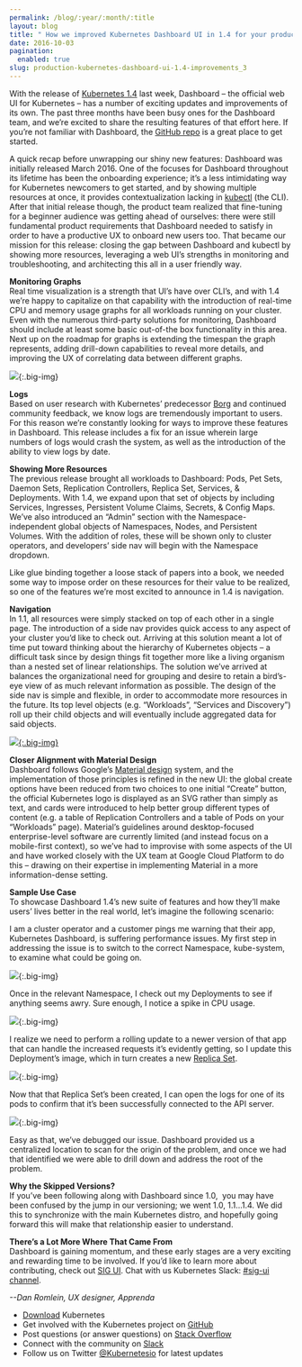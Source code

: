 ```yaml
---
permalink: /blog/:year/:month/:title
layout: blog
title: " How we improved Kubernetes Dashboard UI in 1.4 for your production needs​ "
date: 2016-10-03
pagination:
  enabled: true
slug: production-kubernetes-dashboard-ui-1.4-improvements_3
---
```

With the release of [Kubernetes 1.4](http://blog.kubernetes.io/2016/09/kubernetes-1.4-making-it-easy-to-run-on-kuberentes-anywhere.html) last week, Dashboard – the official web UI for Kubernetes – has a number of exciting updates and improvements of its own. The past three months have been busy ones for the Dashboard team, and we’re excited to share the resulting features of that effort here. If you’re not familiar with Dashboard, the [GitHub repo](https://github.com/kubernetes/dashboard#kubernetes-dashboard) is a great place to get started.  

A quick recap before unwrapping our shiny new features: Dashboard was initially released March 2016. One of the focuses for Dashboard throughout its lifetime has been the onboarding experience; it’s a less intimidating way for Kubernetes newcomers to get started, and by showing multiple resources at once, it provides contextualization lacking in [kubectl](http://kubernetes.io/docs/user-guide/kubectl-overview/) (the CLI). After that initial release though, the product team realized that fine-tuning for a beginner audience was getting ahead of ourselves: there were still fundamental product requirements that Dashboard needed to satisfy in order to have a productive UX to onboard new users too. That became our mission for this release: closing the gap between Dashboard and kubectl by showing more resources, leveraging a web UI’s strengths in monitoring and troubleshooting, and architecting this all in a user friendly way.  

**Monitoring Graphs**  
Real time visualization is a strength that UI’s have over CLI’s, and with 1.4 we’re happy to capitalize on that capability with the introduction of real-time CPU and memory usage graphs for all workloads running on your cluster. Even with the numerous third-party solutions for monitoring, Dashboard should include at least some basic out-of-the box functionality in this area. Next up on the roadmap for graphs is extending the timespan the graph represents, adding drill-down capabilities to reveal more details, and improving the UX of correlating data between different graphs.  


[![](https://lh5.googleusercontent.com/q2xNqiQkdcaAY9UdAlxXJkhofpb-AwMKoxE8Jdd3qRB0v8qffi4_s8GUaszmYGclNemAWCrEmbTqegKPfRoUgYHy9aRAYILXqRX1BCdLBQCUGHd-Euv0PuT5VI9viT3iSXBRHshv)](https://lh5.googleusercontent.com/q2xNqiQkdcaAY9UdAlxXJkhofpb-AwMKoxE8Jdd3qRB0v8qffi4_s8GUaszmYGclNemAWCrEmbTqegKPfRoUgYHy9aRAYILXqRX1BCdLBQCUGHd-Euv0PuT5VI9viT3iSXBRHshv){:.big-img}



**Logs**  
Based on user research with Kubernetes’ predecessor&nbsp;[Borg](http://research.google.com/pubs/pub43438.html)&nbsp;and continued community feedback, we know logs are tremendously important to users. For this reason we’re constantly looking for ways to improve these features in Dashboard. This release includes a fix for an issue wherein large numbers of logs would crash the system, as well as the introduction of the ability to view logs by date.  

**Showing More Resources**  
The previous release brought all workloads to Dashboard: Pods, Pet Sets, Daemon Sets, Replication Controllers, Replica Set, Services, & Deployments. With 1.4, we expand upon that set of objects by including Services, Ingresses, Persistent Volume Claims, Secrets, & Config Maps. We’ve also introduced an “Admin” section with the Namespace-independent global objects of Namespaces, Nodes, and Persistent Volumes. With the addition of roles, these will be shown only to cluster operators, and developers’ side nav will begin with the Namespace dropdown.  

Like glue binding together a loose stack of papers into a book, we needed some way to impose order on these resources for their value to be realized, so one of the features we’re most excited to announce in 1.4 is navigation.  

**Navigation**  
In 1.1, all resources were simply stacked on top of each other in a single page. The introduction of a side nav provides quick access to any aspect of your cluster you’d like to check out. Arriving at this solution meant a lot of time put toward thinking about the hierarchy of Kubernetes objects – a difficult task since by design things fit together more like a living organism than a nested set of linear relationships. The solution we’ve arrived at balances the organizational need for grouping and desire to retain a bird’s-eye view of as much relevant information as possible. The design of the side nav is simple and flexible, in order to accommodate more resources in the future. Its top level objects (e.g. “Workloads”, “Services and Discovery”) roll up their child objects and will eventually include aggregated data for said objects.  



[![](https://lh4.googleusercontent.com/wam1i4Y3GGLwNFxynWYK17me9UDCaw3yo0dDqqTt7Y79bJ5YK7uHd3yreRnftPOtRkOvo-CjlWNPEx2raBdCN5JTxG2fU3fwqeIPsDaeuqhnWl0IrSYQ32uC7cVt2q51LQNhialX){:.big-img}](https://lh4.googleusercontent.com/wam1i4Y3GGLwNFxynWYK17me9UDCaw3yo0dDqqTt7Y79bJ5YK7uHd3yreRnftPOtRkOvo-CjlWNPEx2raBdCN5JTxG2fU3fwqeIPsDaeuqhnWl0IrSYQ32uC7cVt2q51LQNhialX)



**Closer Alignment with Material Design**  
Dashboard follows Google’s [Material design](https://material.google.com/) system, and the implementation of those principles is refined in the new UI: the global create options have been reduced from two choices to one initial “Create” button, the official Kubernetes logo is displayed as an SVG rather than simply as text, and cards were introduced to help better group different types of content (e.g. a table of Replication Controllers and a table of Pods on your “Workloads” page). Material’s guidelines around desktop-focused enterprise-level software are currently limited (and instead focus on a mobile-first context), so we’ve had to improvise with some aspects of the UI and have worked closely with the UX team at Google Cloud Platform to do this – drawing on their expertise in implementing Material in a more information-dense setting.  

**Sample Use Case**  
To showcase Dashboard 1.4’s new suite of features and how they’ll make users’ lives better in the real world, let’s imagine the following scenario:  

I am a cluster operator and a customer pings me warning that their app, Kubernetes Dashboard, is suffering performance issues. My first step in addressing the issue is to switch to the correct Namespace, kube-system, to examine what could be going on.  



 ![](https://lh5.googleusercontent.com/R95VuEQ8GkjTTeJXX-4EE-f-oD4UXYCPGZ5et4YYLuUiB0K3hXSndyFPYHmrKeySBc2t3tMy4B9mT-dr8rIr0WRQLq4Bhe6ygA4GqNLSYvvZcsmdGxeozw3jr8fSDCinG0NSsAjp){:.big-img}

Once in the relevant Namespace, I check out my Deployments to see if anything seems awry. Sure enough, I notice a spike in CPU usage.  

 ![](https://lh5.googleusercontent.com/rViAg6xFe219i7qxeBRU62-1SFBLI6VIg3pbU5HBmvIKsb3KJFr5RldP0vziVXao3u-hWM3EMvzTNnSFRQWCTViaQiVbAv_PTjd87s7GOZelroeL4gjcfFU3JljrOKKnWL3Wzy5c){:.big-img}

I realize we need to perform a rolling update to a newer version of that app that can handle the increased requests it’s evidently getting, so I update this Deployment’s image, which in turn creates a new [Replica Set](http://kubernetes.io/docs/user-guide/replicasets/).  



 ![](https://lh4.googleusercontent.com/RdA8N8LPDwnAb-RDX4MHNmHvxc8YRlID79-5WmGJQb7NYuz8oZseVorzATQZWOTTQ_-yp8roniNKuBqmQewzYzyvBRdHcQf_VENm2Qqde0v6LW9-L1FLmqsUx8h9Z5RYfpD_alXx){:.big-img}

Now that that Replica Set’s been created, I can open the logs for one of its pods to confirm that it’s been successfully connected to the API server.  



 ![](https://lh3.googleusercontent.com/zg_lrCL0kH7ai6ZUGz4YKwIfQpwLXnF-mvK9UUL3TZ4ryNLSCSW7Anha5VjoEdwlkSp8-Fhgz16srzPTpoHzguwrGllPp10m2O_rFAfm2W1tq_5ow4FzfAwYVM4Sm1-HuMtcDY34){:.big-img}

Easy as that, we’ve debugged our issue. Dashboard provided us a centralized location to scan for the origin of the problem, and once we had that identified we were able to drill down and address the root of the problem.  

**Why the Skipped Versions?**  
If you’ve been following along with Dashboard since 1.0, &nbsp;you may have been confused by the jump in our versioning; we went 1.0, 1.1...1.4. We did this to synchronize with the main Kubernetes distro, and hopefully going forward this will make that relationship easier to understand.  

**There’s a Lot More Where That Came From**  
Dashboard is gaining momentum, and these early stages are a very exciting and rewarding time to be involved. If you’d like to learn more about contributing, check out [SIG UI](https://github.com/kubernetes/community/blob/master/sig-ui/README.md). Chat with us Kubernetes Slack: [#sig-ui channel](https://kubernetes.slack.com/messages/sig-ui/).  

_--Dan Romlein, UX designer, Apprenda_  



- [Download](http://get.k8s.io/) Kubernetes
- Get involved with the Kubernetes project on [GitHub](https://github.com/kubernetes/kubernetes)&nbsp;
- Post questions (or answer questions) on [Stack Overflow](http://stackoverflow.com/questions/tagged/kubernetes)&nbsp;
- Connect with the community on [Slack](http://slack.k8s.io/)
- Follow us on Twitter [@Kubernetesio](https://twitter.com/kubernetesio) for latest updates
